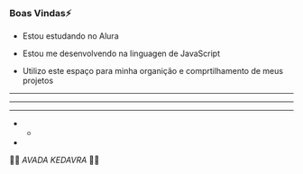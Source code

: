 ### Boas Vindas⚡

- Estou estudando no Alura

- Estou me desenvolvendo na linguagen de JavaScript

- Utilizo este espaço para minha organição e comprtilhamento de meus projetos

- - - - -

- - - -

- - -
 
- -

-

🐍💚 _AVADA KEDAVRA_ 💚🐍
